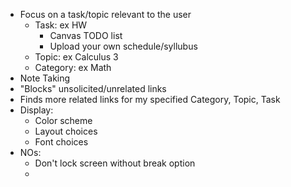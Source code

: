 
- Focus on a task/topic relevant to the user
  - Task: ex HW
    - Canvas TODO list
    - Upload your own schedule/syllubus
  - Topic: ex Calculus 3
  - Category: ex Math
- Note Taking
- "Blocks" unsolicited/unrelated links
- Finds more related links for my specified Category, Topic, Task
- Display:
  - Color scheme
  - Layout choices
  - Font choices
- NOs:
  - Don't lock screen without break option
  - 
  
